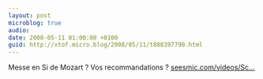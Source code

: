 ```yaml
---
layout: post
microblog: true
audio: 
date: 2008-05-11 01:00:00 +0100
guid: http://xtof.micro.blog/2008/05/11/t808397790.html
---
```

Messe en Si de Mozart ? Vos recommandations ? [seesmic.com/videos/Sc...](http://seesmic.com/videos/ScLPtk79xg)
